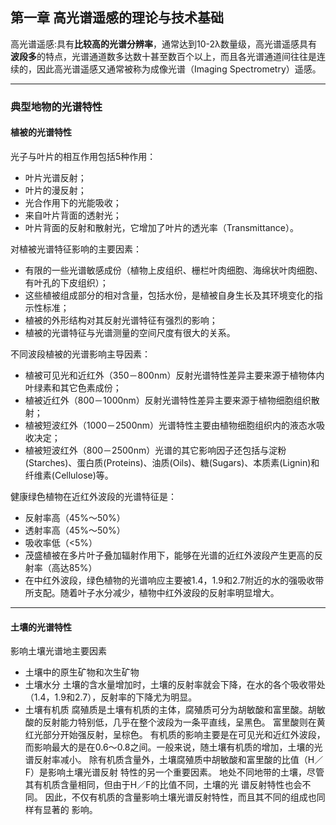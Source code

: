 ## 第一章  高光谱遥感的理论与技术基础 ##

高光谱遥感:具有**比较高的光谱分辨率**，通常达到10-2λ数量级，高光谱遥感具有**波段多**的特点，光谱通道数多达数十甚至数百个以上，而且各光谱通道间往往是连续的，因此高光谱遥感又通常被称为成像光谱（Imaging Spectrometry）遥感。

---

### 典型地物的光谱特性 ###

#### 植被的光谱特性 ####

光子与叶片的相互作用包括5种作用：

- 叶片光谱反射；
- 叶片的漫反射；
- 光合作用下的光能吸收；
- 来自叶片背面的透射光；
- 叶片背面的反射和散射光，它增加了叶片的透光率（Transmittance）。

对植被光谱特征影响的主要因素：

- 有限的一些光谱敏感成份（植物上皮组织、栅栏叶肉细胞、海绵状叶肉细胞、有叶孔的下皮组织）；
- 这些植被组成部分的相对含量，包括水份，是植被自身生长及其环境变化的指示性标准；
- 植被的外形结构对其反射光谱特征有强烈的影响；
- 植被的光谱特征与光谱测量的空间尺度有很大的关系。

不同波段植被的光谱影响主导因素：

- 植被可见光和近红外（350－800nm）反射光谱特性差异主要来源于植物体内叶绿素和其它色素成份；
- 植被近红外（800－1000nm）反射光谱特性差异主要来源于植物细胞组织散射；
- 植被短波红外（1000－2500nm）光谱特性主要由植物细胞组织内的液态水吸收决定；
- 植被短波红外（800－2500nm）光谱的其它影响因子还包括与淀粉(Starches)、蛋白质(Proteins)、油质(Oils)、糖(Sugars)、本质素(Lignin)和纤维素(Cellulose)等。

健康绿色植物在近红外波段的光谱特征是：

- 反射率高（45%～50%）
- 透射率高（45%～50%）
- 吸收率低（<5%）
- 茂盛植被在多片叶子叠加辐射作用下，能够在光谱的近红外波段产生更高的反射率（高达85%）
- 在中红外波段，绿色植物的光谱响应主要被1.4，1.9和2.7附近的水的强吸收带所支配。随着叶子水分减少，植物中红外波段的反射率明显增大。

---

#### 土壤的光谱特性 ####

影响土壤光谱地主要因素

- 土壤中的原生矿物和次生矿物
- 土壤水分 土壤的含水量增加时，土壤的反射率就会下降，在水的各个吸收带处（1.4，1.9和2.7），反射率的下降尤为明显。
- 土壤有机质 腐殖质是土壤有机质的主体，腐殖质可分为胡敏酸和富里酸。胡敏酸的反射能力特别低，几乎在整个波段为一条平直线，呈黑色。
富里酸则在黄红光部分开始强反射，呈棕色。
有机质的影响主要是在可见光和近红外波段，而影响最大的是在0.6～0.8之间。一般来说，随土壤有机质的增加，土壤的光谱反射率减小。
除有机质含量外，土壤腐殖质中胡敏酸和富里酸的比值（H／F）是影响土壤光谱反射
特性的另一个重要因素。
地处不同地带的土壤，尽管其有机质含量相同，但由于H／F的比值不同，土壤的光
谱反射特性也会不同。
因此，不仅有机质的含量影响土壤光谱反射特性，而且其不同的组成也同样有显著的
影响。







